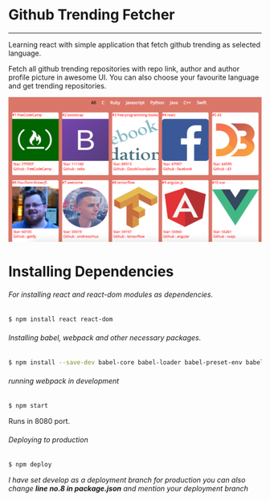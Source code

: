 # Github Trending Fetcher

***
Learning react with simple application that fetch github trending as selected language.

Fetch all github trending repositories with repo link, author and author profile picture in awesome UI. You can also choose your favourite language and get trending repositories.

![alt text](./public/images/app.png "Github Trending fetcher")


# Installing Dependencies
###### For installing react and react-dom modules as dependencies.

```sh
$ npm install react react-dom
```
###### Installing babel, webpack and other necessary packages.
```sh
$ npm install --save-dev babel-core babel-loader babel-preset-env babel-preset-react css-loader style-loader html-webpack-plugin webpack webpack-dev-server
```
###### running webpack in development
```sh
$ npm start
```
Runs in 8080 port.

###### Deploying to production
```sh
$ npm deploy
```
*I have set develop as a deployment branch for production you can also change **line no.8 in package.json** and mention your deployment branch*
